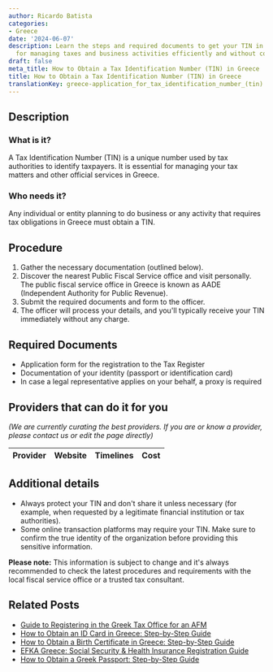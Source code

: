 ```yaml
---
author: Ricardo Batista
categories:
- Greece
date: '2024-06-07'
description: Learn the steps and required documents to get your TIN in Greece. Essential
  for managing taxes and business activities efficiently and without complications.
draft: false
meta_title: How to Obtain a Tax Identification Number (TIN) in Greece
title: How to Obtain a Tax Identification Number (TIN) in Greece
translationKey: greece-application_for_tax_identification_number_(tin)
---
```


## Description
### What is it?
A Tax Identification Number (TIN) is a unique number used by tax authorities to identify taxpayers. It is essential for managing your tax matters and other official services in Greece.

### Who needs it?
Any individual or entity planning to do business or any activity that requires tax obligations in Greece must obtain a TIN.

## Procedure
1. Gather the necessary documentation (outlined below).
2. Discover the nearest Public Fiscal Service office and visit personally. The public fiscal service office in Greece is known as AADE (Independent Authority for Public Revenue). 
3. Submit the required documents and form to the officer.
4. The officer will process your details, and you'll typically receive your TIN immediately without any charge.

## Required Documents
- Application form for the registration to the Tax Register
- Documentation of your identity (passport or identification card)
- In case a legal representative applies on your behalf, a proxy is required

## Providers that can do it for you

_(We are currently curating the best providers. If you are or know a provider, please contact us or edit the page directly)_

| Provider        |     Website     |     Timelines    |       Cost      |
| --------------- | --------------- |  :-------------: | :-------------: |

## Additional details
- Always protect your TIN and don't share it unless necessary (for example, when requested by a legitimate financial institution or tax authorities).
- Some online transaction platforms may require your TIN. Make sure to confirm the true identity of the organization before providing this sensitive information.

**Please note:** This information is subject to change and it's always recommended to check the latest procedures and requirements with the local fiscal service office or a trusted tax consultant.


## Related Posts

- [Guide to Registering in the Greek Tax Office for an AFM](https://tramitit.com/guides/greece/application_for_registration_in_the_tax_office/)
- [How to Obtain an ID Card in Greece: Step-by-Step Guide](https://tramitit.com/guides/greece/application_for_id_issuance/)
- [How to Obtain a Birth Certificate in Greece: Step-by-Step Guide](https://tramitit.com/guides/greece/application_for_birth_certificate/)
- [EFKA Greece: Social Security & Health Insurance Registration Guide](https://tramitit.com/guides/greece/application_for_efka_(social_insurance_fund)/)
- [How to Obtain a Greek Passport: Step-by-Step Guide](https://tramitit.com/guides/greece/application_for_passport_issuance/)
